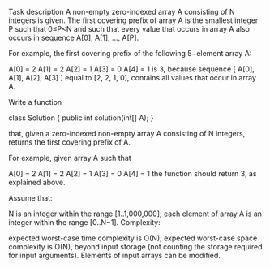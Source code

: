 Task description
A non-empty zero-indexed array A consisting of N integers is given. The first covering prefix of array A is the smallest integer P such that 0≤P<N and such that every value that occurs in array A also occurs in sequence A[0], A[1], ..., A[P].

For example, the first covering prefix of the following 5−element array A:

  A[0] = 2
  A[1] = 2
  A[2] = 1
  A[3] = 0
  A[4] = 1
is 3, because sequence [ A[0], A[1], A[2], A[3] ] equal to [2, 2, 1, 0], contains all values that occur in array A.

Write a function

class Solution { public int solution(int[] A); }

that, given a zero-indexed non-empty array A consisting of N integers, returns the first covering prefix of A.

For example, given array A such that

  A[0] = 2
  A[1] = 2
  A[2] = 1
  A[3] = 0
  A[4] = 1
the function should return 3, as explained above.

Assume that:

N is an integer within the range [1..1,000,000];
each element of array A is an integer within the range [0..N−1].
Complexity:

expected worst-case time complexity is O(N);
expected worst-case space complexity is O(N), beyond input storage (not counting the storage required for input arguments).
Elements of input arrays can be modified.